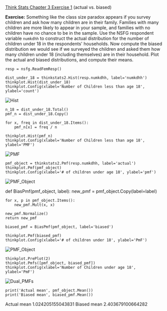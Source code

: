 [Think Stats Chapter 3 Exercise 1](http://greenteapress.com/thinkstats2/html/thinkstats2004.html#toc31) (actual vs. biased)

**Exercise:** Something like the class size paradox appears if you survey children and ask how many children are in their family. Families with many children are more likely to appear in your sample, and families with no children have no chance to be in the sample.
Use the NSFG respondent variable `numkdhh` to construct the actual distribution for the number of children under 18 in the respondents' households.
Now compute the biased distribution we would see if we surveyed the children and asked them how many children under 18 (including themselves) are in their household.
Plot the actual and biased distributions, and compute their means.

    resp = nsfg.ReadFemResp()
    
    dist_under_18 = thinkstats2.Hist(resp.numkdhh, label='numkdhh')
    thinkplot.Hist(dist_under_18)
    thinkplot.Config(xlabel='Number of Children less than age 18', ylabel='count')
    
![Hist](https://i.imgur.com/HmcH089.png)

    n_18 = dist_under_18.Total()
    pmf_n = dist_under_18.Copy()

    for x, freq in dist_under_18.Items():
        pmf_n[x] = freq / n

    thinkplot.Hist(pmf_n)
    thinkplot.Config(xlabel='Number of Children less than age 18', ylabel='PMF')

![PMF](https://i.imgur.com/eCtzKbY.png)

    pmf_object = thinkstats2.Pmf(resp.numkdhh, label='actual')
    thinkplot.Pmf(pmf_object)
    thinkplot.Config(xlabel='# of children under age 18', ylabel='pmf')
    
![PMF_Object](https://i.imgur.com/JsYS5Kl.png)

def BiasPmf(pmf_object, label):
    new_pmf = pmf_object.Copy(label=label)
    
    for x, p in pmf_object.Items():
        new_pmf.Mult(x, x)
        
    new_pmf.Normalize()
    return new_pmf
    
    biased_pmf = BiasPmf(pmf_object, label='biased')

    thinkplot.Pmf(biased_pmf)
    thinkplot.Config(xlabel='# of children under 18', ylabel='PmF')
    
![PMF_Object](https://i.imgur.com/qzRgSS0.png)

    thinkplot.PrePlot(2)
    thinkplot.Pmfs([pmf_object, biased_pmf])
    thinkplot.Config(xlabel='Number of Children under age 18', ylabel='PmF')
    
![Dual_PMFs](https://i.imgur.com/MLY5ES2.png)

    print('Actual mean', pmf_object.Mean())
    print('Biased mean', biased_pmf.Mean())
    
Actual mean 1.024205155043831
Biased mean 2.403679100664282
